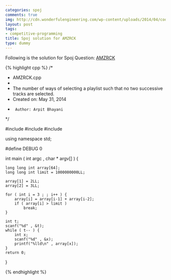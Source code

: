```yaml
---
categories: spoj
comments: true
img: http://cdn.wonderfulengineering.com/wp-content/uploads/2014/04/code-wallpaper-6.png
layout: post
tags:
- competitive-programming
title: Spoj solution for AMZRCK
type: dummy
---
```


Following is the solution for Spoj Question: [AMZRCK](http://www.spoj.com/problems/AMZRCK/)

{% highlight cpp %}
/*
 * AMZRCK.cpp
 *
 *  The number of ways of selecting a playlist such that no two successive tracks are selected.
 *  Created on: May 31, 2014
 *      Author: Arpit Bhayani
 */

#include <cstdio>
#include <cstdlib>
#include <iostream>

using namespace std;

#define DEBUG 0

int main ( int argc , char * argv[] ) {

	long long int array[64];
	long long int limit = 1000000000LL;

	array[1] = 2LL;
	array[2] = 3LL;

	for ( int i = 3 ; ; i++ ) {
		array[i] = array[i-1] + array[i-2];
		if ( array[i] > limit )
			break;
	}

	int t;
	scanf("%d" , &t);
	while ( t-- ) {
		int x;
		scanf("%d" , &x);
		printf("%lld\n" , array[x]);
	}
	return 0;
}

{% endhighlight %}